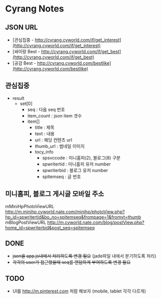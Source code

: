 # Cyrang Notes

## JSON URL
- [관심집중 - http://cyrang.cyworld.com/if/get_interest](http://cyrang.cyworld.com/if/get_interest)
- [싸이랑 Best - http://cyrang.cyworld.com/if/get_best](http://cyrang.cyworld.com/if/get_best)
- [공감 Best - http://cyrang.cyworld.com/bestlike](http://cyrang.cyworld.com/bestlike)

## 관심집중
- result
    - set[0]
        - seq : 다음 seq 번호
        - item_count : json item 갯수
        - item[]
            - title : 제목
            - text : 내용
            - url : 해당 컨텐츠 url
            - thumb_url : 썸네일 이미지
            - tocy_info
                - spsvccode : 미니홈피(2), 블로그(8) 구분
                - spwritertid : 미니홈피 유저 number
                - spwriterbid : 블로그 유저 number
                - spitemseq : 글 번호

## 미니홈피, 블로그 게시글 모바일 주소
mMiniHpPhotoViewURL
http://m.minihp.cyworld.nate.com/minihp/photoView.php?hp_id=spwritertid&bo_no=spitemseq&frompage=1&fromvt=thumb
mBlogPostViewURL
http://m.cyworld.nate.com/blog/postView.php?home_id=spwriterbid&post_seq=spitemseq

## DONE
- ~~json을 app.js내에서 처리하도록 변경 필요~~ (jade파일 내에서 분기하도록 처리)
- ~~각각의 user가 접근했을때 seq를 랜덤하게 부여하도록 변경 필요~~

## TODO
- UI를 http://m.pinterest.com 처럼 해보자 (mobile, tablet 각각 다르게)
